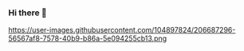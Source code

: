 ### Hi there 👋

https://user-images.githubusercontent.com/104897824/206687296-56567af8-7578-40b9-b86a-5e094255cb13.png

<!--
**KarenVon/KarenVon** is a ✨ _special_ ✨ repository because its `README.md` (this file) appears on your GitHub profile.

Here are some ideas to get you started:

- 🔭 I’m currently working on ...
- 🌱 I’m currently learning ...
- 👯 I’m looking to collaborate on ...
- 🤔 I’m looking for help with ...
- 💬 Ask me about ...
- 📫 How to reach me: ...
- 😄 Pronouns: ...
- ⚡ Fun fact: ...
-->
